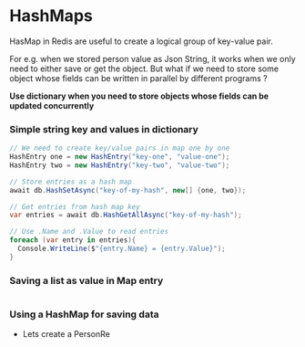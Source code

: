 # HashMaps

HasMap in Redis are useful to create a logical group of key-value pair. 

For e.g. when we stored person value as Json String, it works when we only need to either save or get the object. But what if we need to store some object whose fields can be written in parallel by different programs ? 

**Use dictionary when you need to store objects whose fields can be updated concurrently**



### Simple string key and values in dictionary

```csharp
// We need to create key/value pairs in map one by one
HashEntry one = new HashEntry("key-one", "value-one");
HashEntry two = new HashEntry("key-two", "value-two");

// Store entries as a hash map
await db.HashSetAsync("key-of-my-hash", new[] {one, two});

// Get entries from hash map key
var entries = await db.HashGetAllAsync("key-of-my-hash");

// Use .Name and .Value to read entries
foreach (var entry in entries){
  Console.WriteLine($"{entry.Name} = {entry.Value}");
}
```



### Saving a list as value in Map entry

```
```



### Using a HashMap for saving data

- Lets create a PersonRe